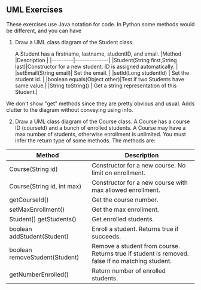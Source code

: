 ## UML Exercises

These exercises use Java notation for code.
In Python some methods would be different, and you can have

1. Draw a UML class diagram of the Student class.
    
    A Student has a firstname, lastname, studentID, and email.
|Method   |Description   |
|---------|--------------|
|Student(String first,String last)|Constructor for a new student. ID is assigned automatically.  |
|setEmail(String email)| Set the email. |
|setId(Long studentId) | Set the student id. |
|boolean equals(Object other)|Test if two Students have same value.|
|String toString() | Get a string representation of this Student.|

We don't show "get" methods since they are pretty obvious and usual. Adds clutter to the diagram without conveying using info.

2. Draw a UML class diagram of the Course class.
    A Course has a course ID (courseId) and a bunch of enrolled students.
    A Course may have a max number of students, otherwise enrollment is unlimited.
    You must infer the return type of some methods.
    The methods are:

|Method   |Description   |
|---------|--------------|
|Course(String id)|Constructor for a new course.  No limit on enrollment. |
|Course(String id, int max)|Constructor for a new course with max allowed enrollment. |
|getCourseId()   |Get the course number.   |
|setMaxEnrollment()|Get the max enrollment. |
|Student[] getStudents()|Get enrolled students.|
|boolean addStudent(Student)| Enroll a student. Returns true if succeeds.|
|boolean removeStudent(Student)| Remove a student from course. Returns true if student is removed. false if no matching student.|
|getNumberEnrolled() | Return number of enrolled students.|
